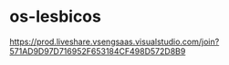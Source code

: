 # os-lesbicos

https://prod.liveshare.vsengsaas.visualstudio.com/join?571AD9D97D716952F653184CF498D572D8B9

